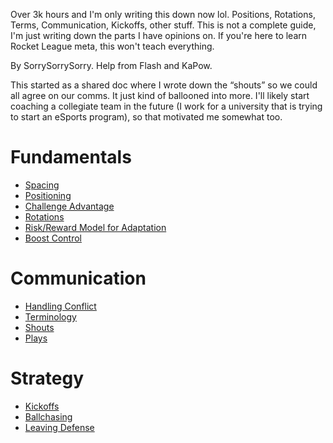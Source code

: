 Over 3k hours and I'm only writing this down now lol. Positions, Rotations, Terms, Communication, Kickoffs, other stuff. This is not a complete guide, I'm just writing down the parts I have opinions on. If you're here to learn Rocket League meta, this won't teach everything.

By SorrySorrySorry. 
Help from Flash and KaPow.

This started as a shared doc where I wrote down the “shouts” so we could all agree on our comms. It just kind of ballooned into more. I'll likely start coaching a collegiate team in the future (I work for a university that is trying to start an eSports program), so that motivated me somewhat too.

# Fundamentals

- [Spacing](spacing.md)
- [Positioning](positioning.md)
- [Challenge Advantage](challengeAdvantage.md)
- [Rotations](rotations.md)
- [Risk/Reward Model for Adaptation](riskreward.md)
- [Boost Control](boost.md)

#  Communication

- [Handling Conflict](handlingconflict.md)
- [Terminology](terminology.md)
- [Shouts](shouts.md)
- [Plays](plays.md)

# Strategy

- [Kickoffs](kickoffs.md)
- [Ballchasing](ballchasing.md)
- [Leaving Defense](leavingdefense.md)

